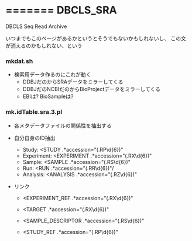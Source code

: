 =======
DBCLS_SRA
=========

DBCLS Seq Read Archive


いつまでもこのページがあるかというとそうでもないかもしれないし、
この文が消えるのかもしれない、という

### mkdat.sh
* 検索用データ作るのにこれが動く
  * DDBJだのからSRAデータをミラーしてくる
  * DDBJだのNCBIだのからBioProjectデータをミラーしてくる
  *  EBIは? BioSampleは?


### mk.idTable.sra.3.pl
* 各メタデータファイルの関係性を抽出する
* 自分自身のID抽出
  * Study: <STUDY .\*accession="(\.RP\\d{6})"
  * Experiment: <EXPERIMENT .\*accession="(\.RX\\d{6})"
  * Sample: <SAMPLE .\*accession="(\.RS\\d{6})"
  * Run: <RUN .\*accession="(\.RR\\d{6})"/
  * Analysis: <ANALYSIS .\*accession="(\.RZ\\d{6})"



* リンク
  * <EXPERIMENT_REF .*accession="(.RX\d{6})"
  * <TARGET .*accession="(.RX\d{6})"

  * <SAMPLE_DESCRIPTOR .*accession="(.RS\d{6})"
  * <STUDY_REF .*accession="(.RP\d{6})"





